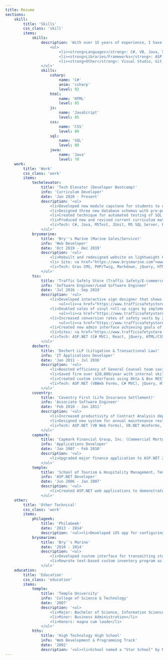 ```yaml
---
title: Resume
sections:
    skill:
        title: 'Skills'
        css_class: 'skill'
        items:
            skills:
                description: 'With over 15 years of experience, I have worked with a variety of languages, ranging from the .NET ecosystem to web technologies to open-source languages.
                    <ul>
                        <li><strong>Languages</strong>: C#, VB, Java, SQL, HTML, CSS, JavaScript, PHP, Twig, PowerShell, Bash</li>
                        <li><strong>Libraries/Frameworks</strong>: ASP.NET (MVC & Web Forms), LINQ, Entity Framework, jQuery, React, Vue.js</li>
                        <li><strong>Other</strong>: Visual Studio, Git, GitHub, GitLab, TeamCity, Octopus Deploy, Grunt, npm, TFS, Microsoft SSRS, Microsoft SSIS, Grav</li>
                </ul>'
                skills:
                    csharp:
                        name: 'C#'
                        anim: 'csharp'
                        level: 92
                    html:
                        name: 'HTML'
                        level: 85
                    js:
                        name: 'JavaScript'
                        level: 85
                    css:
                        name: 'CSS'
                        level: 80
                    sql:
                        name: 'SQL'
                        level: 80
                    java:
                        name: 'Java'
                        level: 70
    work:
        title: 'Work'
        css_class: 'work'
        items:
            techelevator:
                title: 'Tech Elevator (Developer Bootcamp)'
                info: 'Curriculum Developer'
                date: 'Jan 2020 - Present'
                description: '<ul>
                    <li>Developed new module capstone for students to demonstrate knowledge in client/server web API code and SQL backed storage through DAO classes.</li>
                    <li>Designed three new database schemas with pre-populated data for students to learn SQL statements, joins, and aggregate functions.</li>
                    <li>Created technique for automated testing of SQL exercises using unit testing framework and not give away solutions to students.</li>
                    <li>Produced new and revised current curriculum materials—tutorials, exercises, reading content, quizzes, and instructor lecture notes. Ported content between C# and Java.</li>
                    <li>Tech: C#, Java, MSTest, JUnit, MS SQL Server, PostgreSQL, Vue.js, HTML/CSS/JS, Markdown</li>
                </ul>'
            brysmarine:
                title: 'Bry''s Marine (Marine Sales/Service)'
                info: 'Web Developer'
                date: 'Oct 2019 - Dec 2019'
                description: '<ul>
                    <li>Rebuilt and redesigned website on lightweight CMS with focus on SEO and better user experience.</li>
                    <li> Site: <a href="https://www.brysmarine.com">www.brysmarine.com</a></li>
                    <li>Tech: Grav CMS, PHP/Twig, Markdown, jQuery, HTML/CSS/JS, DreamHost, Cloudinary</li>
                </ul>'
            tss:
                title: 'Traffic Safety Store (Traffic Safety/E-commerce)'
                info: 'Software Engineer/Lead Software Engineer'
                date: 'Jul 2016 - Sep 2019'
                description: '<ul>
                    <li>Developed interactive sign designer that shows live preview as customer types and changes font size, color, and positioning. Resulted in more than $36,000 of additional sales in first 6 months.
                        <ul><li><a href="https://www.trafficsafetystore.com/product/customization?productoptionid=4625">www.trafficsafetystore.com/product/customization?productoptionid=4625</a></li></ul></li>
                    <li>Doubled sales of vinyl roll-up signs by implementing new stylish interface with built-in search that brings the most relevant signs to the top, and supporting hundreds of different sign legends.
                        <ul><li><a href="https://www.trafficsafetystore.com/traffic-signs/roll-up-48">www.trafficsafetystore.com/traffic-signs/roll-up-48</a></li></ul></li>
                    <li>Increased conversion rates of safety vests by 20% with enhanced site search and filtering capabilities that gave customers the ability to find products by size, color, material, and ANSI safety rating quickly.
                        <ul><li><a href="https://www.trafficsafetystore.com/safety-vests">www.trafficsafetystore.com/safety-vests</a></li></ul></li>
                    <li>Created new admin interface achieving goals of unified login across allsites, better visibility into e-commerce & phone orders, and toggling on-sale/out-of-stock quickly for multiple products.</li>
                    <li>Sites: <a href="https://www.trafficsafetystore.com">trafficsafetystore.com</a>, <a href="https://parkingblock.com">parkingblock.com</a>, <a href="https://www.trafficcones.com">trafficcones.com</a>, <a href="https://www.airportsafetystore.com">airportsafetystore.com</a></li>
                    <li>Tech: ASP.NET (C# MVC), React, jQuery, HTML/CSS/JS, MS SQL Server, SSRS, Elasticsearch, Cloudinary</li>
                </ul>'
            dechert:
                title: 'Dechert LLP (Litigation & Transactional Law)'
                info: 'IT Applications Developer'
                date: 'Jan 2011 - Jul 2016'
                description: '<ul>
                    <li>Boosted efficiency of General Counsel team saving over 10 hours/week with system to record ethical screens, manage access lists, and automatically secure digital documents & workspaces.</li>
                    <li>Saved firm over $20,000/year with internal skills & experience tracking application. Developed dynamic and interactive front end based on Photoshop mockups designed by marketing department.</li>
                    <li>Created custom interfaces using Okta & Box REST APIs to enable more customer service functions to be done by the Help Desk and IT Operations groups. Resulted in less customer frustration and downtime.</li>
                    <li>Tech: ASP.NET (VBWeb Forms, C# MVC), jQuery, HTML/CSS/JS, MS SQL Server, SSRS, SSIS, iManage</li>
                </ul>'
            coventry:
                title: 'Coventry First (Life Insurance Settlement)'
                info: 'Associate Software Engineer'
                date: 'Feb 2010 - Jan 2011'
                description: '<ul>
                    <li>Increased productivity of Contract Analysis department by enhancing key system, enabling more data to be captured and tasks done more efficiently. Analyst daily calls increased 10-20% and significantly reduced backlog.</li>
                    <li>Designed new system for annual maintenance review workflow with new approval request form and ability to track approval history. Decreased complexity of process, made less error prone, and less frustrating to the users.</li>
                    <li>Tech: ASP.NET (VB Web Forms), VB.NET WinForms, HTML/CSS/JS, MS SQL Server</li>
                </ul>'
            capmark:
                title: 'Capmark Financial Group, Inc. (Commercial Mortgage)'
                info: 'Applications Developer'
                date: 'Jan 2007 - Feb 2010'
                description: '<ul>
                    <li>Upgraded major finance application to ASP.NET 2.0 and implemented new features from business requests. Worked with QA department to ensure full coverage of testing and an error-free release.</li>
                </ul>'
            temple:
                title: 'School of Tourism & Hospitality Management, Temple University (Education)'
                info: 'ASP.NET Developer'
                date: 'Jun 2006 - Jan 2007'
                description: '<ul>
                    <li>Created ASP.NET web applications to demonstrate improved business methods for professionals in hospitality management, event planning, and risk prevention.</li>
                </ul>'
    other:
        title: 'Other Technical'
        css_class: 'work'
        items:
            philageek:
                title: 'PhilaGeek'
                date: '2013 - 2014'
                description: '<ul><li>Developed iOS app for configuring routers running third-party firmware DD-WRT.</li></ul>'
            brysmarine:
                title: 'Bry''s Marine'
                date: '2010 - 2014'
                description: '<ul>
                    <li>Developed custom interface for transmitting store inventory to manufacturer database searchable by all North American marine dealers. Part sales increased 10% helping clear out older and obsolete parts.</li>
                    <li>Rewrote text-based custom inventory program as WinForms application for use on Windows 7.</li>
                </ul>'
    education:
        title: 'Education'
        css_class: 'education'
        items:
            temple:
                title: 'Temple University'
                info: 'College of Science & Technology'
                date: '2007'
                description: '<ul>
                    <li>Major: Bachelor of Science, Information Science & Technology</li>
                    <li>Minor: Business Administration</li>
                    <li>Honors: magna cum laude</li>
                </ul>'
            hths:
                title: 'High Technology High School'
                info: 'Web Development & Programming Track'
                date: '2002'
                description: '<ul><li>School named a "Star School" by NJ Department of Education, recipient of National Blue Ribbon Award, and consistently ranked within the top 20 high schools of New Jersey & US by many news organizations.</li></ul>'
---
```


